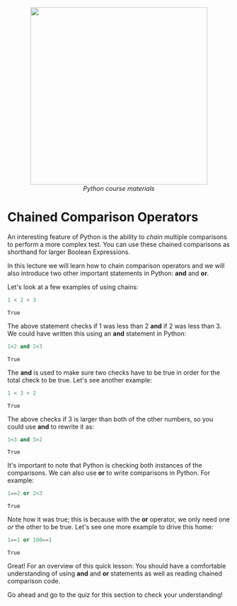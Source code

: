 <center>
    <img src='https://intecbrussel.be/img/logo3.png' width='400px' height='auto'/>
    <br/>
    <em>Python course materials</em>
</center>

# Chained Comparison Operators

An interesting feature of Python is the ability to *chain* multiple comparisons to perform a more complex test. You can use these chained comparisons as shorthand for larger Boolean Expressions.

In this lecture we will learn how to chain comparison operators and we will also introduce two other important statements in Python: **and** and **or**.

Let's look at a few examples of using chains:


```python
1 < 2 < 3
```




    True



The above statement checks if 1 was less than 2 **and** if 2 was less than 3. We could have written this using an **and** statement in Python:


```python
1<2 and 2<3
```




    True



The **and** is used to make sure two checks have to be true in order for the total check to be true. Let's see another example:


```python
1 < 3 > 2
```




    True



The above checks if 3 is larger than both of the other numbers, so you could use **and** to rewrite it as:


```python
1<3 and 3>2
```




    True



It's important to note that Python is checking both instances of the comparisons. We can also use **or** to write comparisons in Python. For example:


```python
1==2 or 2<3
```




    True



Note how it was true; this is because with the **or** operator, we only need one *or* the other to be true. Let's see one more example to drive this home:


```python
1==1 or 100==1
```




    True



Great! For an overview of this quick lesson: You should have a comfortable understanding of using **and** and **or** statements as well as reading chained comparison code.

Go ahead and go to the quiz for this section to check your understanding!
